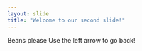 ```yaml
---
layout: slide
title: "Welcome to our second slide!"
---
```

Beans please
Use the left arrow to go back!
